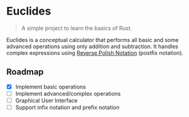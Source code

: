 # Euclides

> A simple project to learn the basics of Rust.

Euclides is a conceptual calculator that performs all basic and some advanced operations using only addition and subtraction. It handles complex expressions using [Reverse Polish Notation](https://en.wikipedia.org/wiki/Reverse_Polish_notation) (postfix notation).

## Roadmap

- [x] Implement basic operations
- [ ] Implement advanced/complex operations
- [ ] Graphical User Interface
- [ ] Support infix notation and prefix notation
